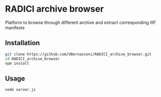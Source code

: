 # RADICI archive browser
Platform to browse through different archive and extract corresponding IIIF manifests


## Installation
```bash
git clone https://github.com/VBernasconi/RADICI_archive_browser.git
cd RADICI_archive_browser
npm install
```

## Usage
```bash
node server.js
```

